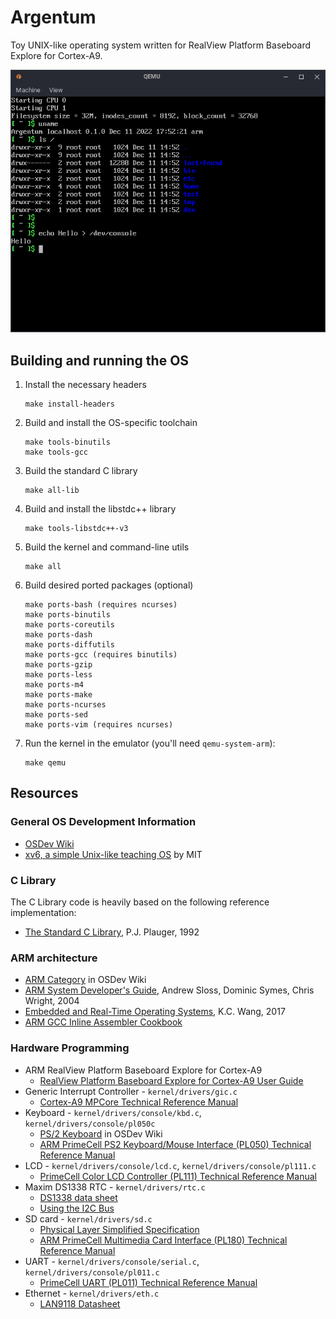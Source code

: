 # Argentum

Toy UNIX-like operating system written for RealView Platform Baseboard Explore
for Cortex-A9.

![screenshot](./screenshot.png)

## Building and running the OS

1. Install the necessary headers
   ```
   make install-headers
   ```
2. Build and install the OS-specific toolchain
   ```
   make tools-binutils
   make tools-gcc
   ```
3. Build the standard C library
   ```
   make all-lib
   ```
4. Build and install the libstdc++ library
   ```
   make tools-libstdc++-v3
   ```
5. Build the kernel and command-line utils
   ```
   make all
   ```
6. Build desired ported packages (optional)
   ```
   make ports-bash (requires ncurses)
   make ports-binutils
   make ports-coreutils
   make ports-dash
   make ports-diffutils
   make ports-gcc (requires binutils)
   make ports-gzip
   make ports-less
   make ports-m4
   make ports-make
   make ports-ncurses
   make ports-sed
   make ports-vim (requires ncurses)
   ```
7. Run the kernel in the emulator (you'll need `qemu-system-arm`):
   ```
   make qemu
   ```

## Resources

### General OS Development Information

* [OSDev Wiki](https://wiki.osdev.org/Expanded_Main_Page)
* [xv6, a simple Unix-like teaching OS](https://pdos.csail.mit.edu/6.828/2018/xv6.html) by MIT

### C Library

The C Library code is heavily based on the following reference implementation:
* [The Standard C Library](https://www.amazon.com/Standard-C-Library-P-J-Plauger/dp/0131315099), P.J. Plauger, 1992

### ARM architecture

* [ARM Category](https://wiki.osdev.org/Category:ARM) in OSDev Wiki
* [ARM System Developer's Guide](https://www.amazon.in/ARM-System-Developers-Guide-Architecture/dp/1558608745), Andrew Sloss, Dominic Symes, Chris Wright, 2004
* [Embedded and Real-Time Operating Systems](https://link.springer.com/book/10.1007/978-3-319-51517-5), K.C. Wang, 2017
* [ARM GCC Inline Assembler Cookbook](http://www.ethernut.de/en/documents/arm-inline-asm.html)

### Hardware Programming

* ARM RealView Platform Baseboard Explore for Cortex-A9
  * [RealView Platform Baseboard Explore for Cortex-A9 User Guide](https://developer.arm.com/documentation/dui0440/b/)
* Generic Interrupt Controller - `kernel/drivers/gic.c`
  * [Cortex-A9 MPCore Technical Reference Manual](https://developer.arm.com/documentation/ddi0407/g/DDI0407G_cortex_a9_mpcore_r3p0_trm.pdf)
* Keyboard - `kernel/drivers/console/kbd.c`, `kernel/drivers/console/pl050c`
  * [PS/2 Keyboard](https://wiki.osdev.org/PS/2_Keyboard) in OSDev Wiki
  * [ARM PrimeCell PS2 Keyboard/Mouse Interface (PL050) Technical Reference Manual](https://developer.arm.com/documentation/ddi0143/latest)
* LCD - `kernel/drivers/console/lcd.c`, `kernel/drivers/console/pl111.c`
  * [PrimeCell Color LCD Controller (PL111) Technical Reference Manual](https://developer.arm.com/documentation/ddi0293/c)
* Maxim DS1338 RTC - `kernel/drivers/rtc.c`
  * [DS1338 data sheet](https://datasheets.maximintegrated.com/en/ds/DS1338-DS1338Z.pdf)
  * [Using the I2C Bus](https://www.robot-electronics.co.uk/i2c-tutorial)
* SD card - `kernel/drivers/sd.c`
  * [Physical Layer Simplified Specification](https://www.sdcard.org/downloads/pls/pdf/?p=Part1_Physical_Layer_Simplified_Specification_Ver1.10.jpg&f=Part1_Physical_Layer_Simplified_Specification_Ver1.10.pdf&e=EN_P1110)
  * [ARM PrimeCell Multimedia Card Interface (PL180) Technical Reference Manual](https://developer.arm.com/documentation/ddi0172/a)
* UART - `kernel/drivers/console/serial.c`, `kernel/drivers/console/pl011.c`
  * [PrimeCell UART (PL011) Technical Reference Manual](https://developer.arm.com/documentation/ddi0183/g/)
* Ethernet - `kernel/drivers/eth.c`
  * [LAN9118 Datasheet](http://ww1.microchip.com/downloads/en/DeviceDoc/00002266B.pdf)
